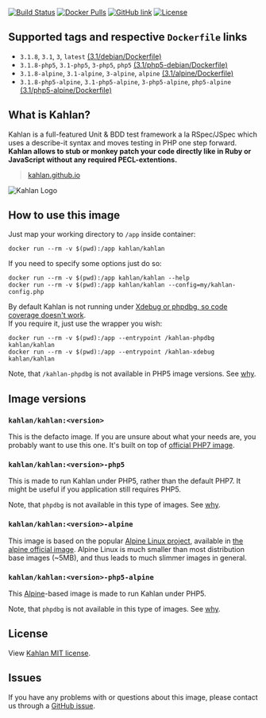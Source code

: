 [![Build Status](https://travis-ci.org/kahlan/docker-image.svg?branch=master)](https://travis-ci.org/kahlan/docker-image)
[![Docker Pulls](https://img.shields.io/docker/pulls/kahlan/kahlan.svg)](https://hub.docker.com/r/kahlan/kahlan)
[![GitHub link](https://img.shields.io/badge/github-link-blue.svg)](https://github.com/kahlan/docker-image)
[![License](https://img.shields.io/github/license/kahlan/docker-image.svg)](https://github.com/kahlan/docker-image/blob/master/LICENSE.txt)




## Supported tags and respective `Dockerfile` links

- `3.1.8`, `3.1`, `3`, `latest` [(3.1/debian/Dockerfile)](https://github.com/kahlan/docker-image/blob/master/3.1/debian/Dockerfile)
- `3.1.8-php5`, `3.1-php5`, `3-php5`, `php5` [(3.1/php5-debian/Dockerfile)](https://github.com/kahlan/docker-image/blob/master/3.1/php5-debian/Dockerfile)
- `3.1.8-alpine`, `3.1-alpine`, `3-alpine`, `alpine` [(3.1/alpine/Dockerfile)](https://github.com/kahlan/docker-image/blob/master/3.1/alpine/Dockerfile)
- `3.1.8-php5-alpine`, `3.1-php5-alpine`, `3-php5-alpine`, `php5-alpine` [(3.1/php5-alpine/Dockerfile)](https://github.com/kahlan/docker-image/blob/master/3.1/php5-alpine/Dockerfile)




## What is Kahlan?

Kahlan is a full-featured Unit & BDD test framework a la RSpec/JSpec which uses
a describe-it syntax and moves testing in PHP one step forward.  
**Kahlan allows to stub or monkey patch your code directly like in Ruby or
JavaScript without any required PECL-extentions.**

> [kahlan.github.io](https://kahlan.github.io/docs/)

![Kahlan Logo](https://kahlan.github.io/docs/img/logo.png)




## How to use this image

Just map your working directory to `/app` inside container:
```
docker run --rm -v $(pwd):/app kahlan/kahlan
```

If you need to specify some options just do so:
```
docker run --rm -v $(pwd):/app kahlan/kahlan --help
docker run --rm -v $(pwd):/app kahlan/kahlan --config=my/kahlan-config.php
```

By default Kahlan is not running under [Xdebug or phpdbg, so code coverage
doesn't work](https://github.com/kahlan/kahlan#requirements).  
If you require it, just use the wrapper you wish:
```
docker run --rm -v $(pwd):/app --entrypoint /kahlan-phpdbg kahlan/kahlan
docker run --rm -v $(pwd):/app --entrypoint /kahlan-xdebug kahlan/kahlan
```
Note, that `/kahlan-phpdbg` is not available in PHP5 image versions.
See [why](https://github.com/kahlan/docker-image/issues/1#issuecomment-256260083).




## Image versions

### `kahlan/kahlan:<version>`

This is the defacto image. If you are unsure about what your needs are, you
probably want to use this one. It's built on top of
[official PHP7 image](https://hub.docker.com/_/php/).


### `kahlan/kahlan:<version>-php5`

This is made to run Kahlan under PHP5, rather than the default PHP7.
It might be useful if you application still requires PHP5.

Note, that `phpdbg` is not available in this type of images.
See [why](https://github.com/kahlan/docker-image/issues/1#issuecomment-256260083).


### `kahlan/kahlan:<version>-alpine`

This image is based on the popular [Alpine Linux project](http://alpinelinux.org/),
available in [the alpine official image](https://hub.docker.com/_/alpine).
Alpine Linux is much smaller than most distribution base images (~5MB), and
thus leads to much slimmer images in general.


### `kahlan/kahlan:<version>-php5-alpine`

This [Alpine](https://hub.docker.com/_/alpine)-based image is made to run
Kahlan under PHP5.

Note, that `phpdbg` is not available in this type of images.
See [why](https://github.com/kahlan/docker-image/issues/1#issuecomment-256260083).




## License

View [Kahlan MIT license](https://github.com/kahlan/kahlan/blob/master/LICENSE.txt).




## Issues

If you have any problems with or questions about this image, please contact us
through a [GitHub issue](https://github.com/kahlan/docker-image/issues).
